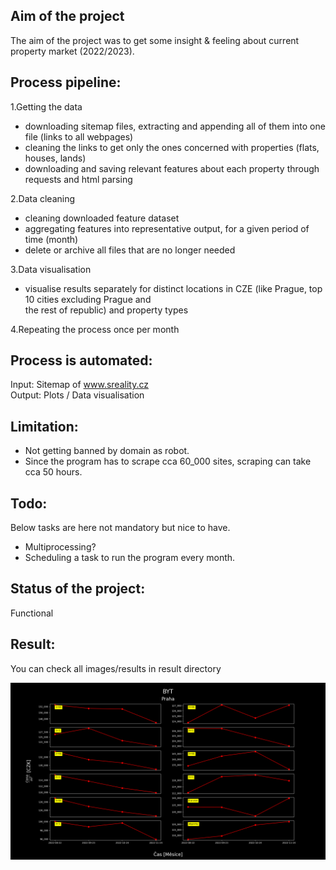 ## Aim of the project
The aim of the project was to get some
insight & feeling about current property
market (2022/2023).

## Process pipeline:
1.Getting the data
- downloading sitemap files, extracting and appending
all of them into one file (links to all webpages)
- cleaning the links to get only the ones concerned
with properties (flats, houses, lands)
- downloading and saving relevant features about each
property through requests and html parsing

2.Data cleaning
- cleaning downloaded feature dataset
- aggregating features into representative output,
for a given period of time (month)
- delete or archive all files that are no longer needed

3.Data visualisation
- visualise results separately for distinct locations
in CZE (like Prague, top 10 cities excluding Prague and \
the rest of republic) and property types

4.Repeating the process once per month


## Process is automated:
Input: Sitemap of www.sreality.cz \
Output: Plots / Data visualisation

## Limitation:
- Not getting banned by domain as robot.
- Since the program has to scrape cca 60_000 sites, scraping can take cca 50 hours.

## Todo:
Below tasks are here not mandatory but nice to have.
- Multiprocessing?
- Scheduling a task to run the program every month.

## Status of the project:
Functional

## Result:
You can check all images/results in result directory

![prabyt](https://raw.githubusercontent.com/Ismaril/real_estate_analysis/main/result/Pra%20BYT.png)
